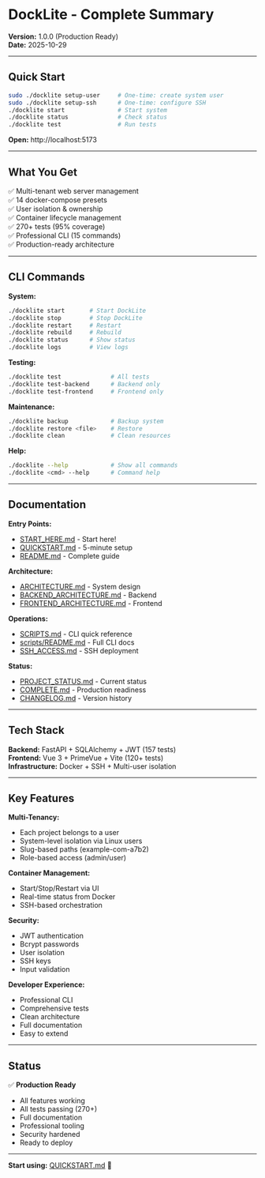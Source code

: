 # DockLite - Complete Summary

**Version:** 1.0.0 (Production Ready)  
**Date:** 2025-10-29

---

## Quick Start

```bash
sudo ./docklite setup-user     # One-time: create system user
sudo ./docklite setup-ssh      # One-time: configure SSH
./docklite start               # Start system
./docklite status              # Check status
./docklite test                # Run tests
```

**Open:** http://localhost:5173

---

## What You Get

✅ Multi-tenant web server management  
✅ 14 docker-compose presets  
✅ User isolation & ownership  
✅ Container lifecycle management  
✅ 270+ tests (95% coverage)  
✅ Professional CLI (15 commands)  
✅ Production-ready architecture  

---

## CLI Commands

**System:**
```bash
./docklite start       # Start DockLite
./docklite stop        # Stop DockLite
./docklite restart     # Restart
./docklite rebuild     # Rebuild
./docklite status      # Show status
./docklite logs        # View logs
```

**Testing:**
```bash
./docklite test              # All tests
./docklite test-backend      # Backend only
./docklite test-frontend     # Frontend only
```

**Maintenance:**
```bash
./docklite backup            # Backup system
./docklite restore <file>    # Restore
./docklite clean             # Clean resources
```

**Help:**
```bash
./docklite --help            # Show all commands
./docklite <cmd> --help      # Command help
```

---

## Documentation

**Entry Points:**
- [START_HERE.md](mdc:START_HERE.md) - Start here!
- [QUICKSTART.md](mdc:QUICKSTART.md) - 5-minute setup
- [README.md](mdc:README.md) - Complete guide

**Architecture:**
- [ARCHITECTURE.md](mdc:ARCHITECTURE.md) - System design
- [BACKEND_ARCHITECTURE.md](mdc:BACKEND_ARCHITECTURE.md) - Backend
- [FRONTEND_ARCHITECTURE.md](mdc:FRONTEND_ARCHITECTURE.md) - Frontend

**Operations:**
- [SCRIPTS.md](mdc:SCRIPTS.md) - CLI quick reference
- [scripts/README.md](mdc:scripts/README.md) - Full CLI docs
- [SSH_ACCESS.md](mdc:SSH_ACCESS.md) - SSH deployment

**Status:**
- [PROJECT_STATUS.md](mdc:PROJECT_STATUS.md) - Current status
- [COMPLETE.md](mdc:COMPLETE.md) - Production readiness
- [CHANGELOG.md](mdc:CHANGELOG.md) - Version history

---

## Tech Stack

**Backend:** FastAPI + SQLAlchemy + JWT (157 tests)  
**Frontend:** Vue 3 + PrimeVue + Vite (120+ tests)  
**Infrastructure:** Docker + SSH + Multi-user isolation

---

## Key Features

**Multi-Tenancy:**
- Each project belongs to a user
- System-level isolation via Linux users
- Slug-based paths (example-com-a7b2)
- Role-based access (admin/user)

**Container Management:**
- Start/Stop/Restart via UI
- Real-time status from Docker
- SSH-based orchestration

**Security:**
- JWT authentication
- Bcrypt passwords
- User isolation
- SSH keys
- Input validation

**Developer Experience:**
- Professional CLI
- Comprehensive tests
- Clean architecture
- Full documentation
- Easy to extend

---

## Status

✅ **Production Ready**

- All features working
- All tests passing (270+)
- Full documentation
- Professional tooling
- Security hardened
- Ready to deploy

---

**Start using:** [QUICKSTART.md](mdc:QUICKSTART.md) 🚀
